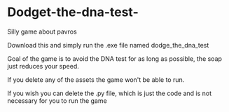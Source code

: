 # Dodget-the-dna-test-
Silly game about pavros

Download this and simply run the .exe file named dodge_the_dna_test

Goal of the game is to avoid the DNA test for as long as possible, the soap just reduces your speed.

If you delete any of the assets the game won't be able to run.

If you wish you can delete the .py file, which is just the code and is not necessary for you to run the game
